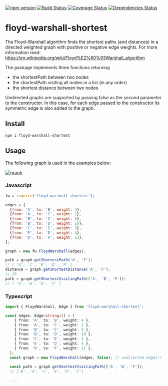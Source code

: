 [![npm version](https://badge.fury.io/js/floyd-warshall-shortest.svg)](https://badge.fury.io/js/floyd-warshall-shortest)
[![Build Status](https://travis-ci.com/dranidis/floyd-warshall-shortest.svg?branch=main)](https://travis-ci.com/dranidis/floyd-warshall-shortest)
[![Coverage Status](https://coveralls.io/repos/github/dranidis/floyd-warshall-shortest/badge.svg)](https://coveralls.io/github/dranidis/floyd-warshall-shortest)
[![Dependencies Status](https://status.david-dm.org/gh/dranidis/floyd-warshall-shortest.svg)](https://status.david-dm.org/gh/dranidis/floyd-warshall-shortest)



# floyd-warshall-shortest

The Floyd–Warshall algorithm finds the shortest paths (and distances) in a directed weighted graph with positive or negative edge weights.
For more information read: https://en.wikipedia.org/wiki/Floyd%E2%80%93Warshall_algorithm

The package implements three functions returning 
* the shortestPath between two nodes
* the shortestPath visiting all nodes in a list (in any order)
* the shortest distance between two nodes

Undirected graphs are supported by passing false as the second parameter to the constructor. In this case, for each edge passed to the constructor its symmetric edge is also added to the graph.

## Install

```
npm i floyd-warshall-shortest
```

## Usage

The following graph is used in the examples below:

[![graph](https://upload.wikimedia.org/wikipedia/commons/thumb/3/3b/Shortest_path_with_direct_weights.svg/250px-Shortest_path_with_direct_weights.svg.png)](https://upload.wikimedia.org/wikipedia/commons/thumb/3/3b/Shortest_path_with_direct_weights.svg/250px-Shortest_path_with_direct_weights.svg.png)

### Javascript
```javascript
fw = require('floyd-warshall-shortest');

edges = [
  {from: 'A', to: 'B', weight: 4},
  {from: 'A', to: 'C', weight: 2},
  {from: 'B', to: 'C', weight: 5},
  {from: 'B', to: 'D', weight: 10},
  {from: 'C', to: 'E', weight: 3},
  {from: 'E', to: 'D', weight: 4},
  {from: 'D', to: 'F', weight: 11},
];

graph = new fw.FloydWarshall(edges);

path = graph.getShortestPath('A', 'F');
// [ 'A', 'C', 'E', 'D', 'F' ]
distance = graph.getShortestDistance('A', 'F');
// 20
path = graph.getShortestVisitingPath(['A', 'B', 'F']);
// [ 'A', 'B', 'D', 'F' ]
```



### Typescript
```typescript
import { FloydWarshall, Edge } from 'floyd-warshall-shortest';

const edges: Edge<string>[] = [
    { from: 'A', to: 'B', weight: 4 },
    { from: 'A', to: 'C', weight: 2 },
    { from: 'B', to: 'C', weight: 5 },
    { from: 'B', to: 'D', weight: 10 },
    { from: 'C', to: 'E', weight: 3 },
    { from: 'E', to: 'D', weight: 4 },
    { from: 'D', to: 'F', weight: 11 },
  ];
  const graph = new FloydWarshall(edges, false); // undirected edges!!!

  const path = graph.getShortestVisitingPath(['A', 'B', 'F']);
  // ['B', 'A', 'C', 'E', 'D', 'F']

  ....
```

